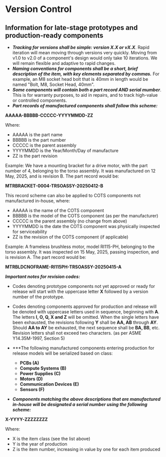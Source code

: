 # Version Control

## Information for late-stage prototypes and production-ready components

- ***Tracking for versions shall be simple: version X.X or vX.X***. Rapid iteration will mean moving through versions very quickly. Moving from v1.0 to v2.0 of a component's design would only take 10 iterations. We will remain flexible and adaptive to rapid changes.
- ***Naming conventions for components shall be a short, brief description of the item, with key elements separated by commas.*** For example, an M8  socket head bolt that is 40mm in length would be named "Bolt, M8, Socket Head, 40mm".
- ***Some components will contain both a part record AND serial mumber***. This is for warranty  purposes, to aid in repairs, and to track high-value or controlled components.
- ***Part records of manufactured components shall follow this scheme:***

**AAAAA-BBBBB-CCCCC-YYYYMMDD-ZZ**

Where:

- AAAAA is the part name
- BBBBB is the part number
- CCCCC is the parent assembly
- YYYYMMDD is the Year/Month/Day of manufacture
- ZZ is the part revision 

Example: We have a mounting bracket for a drive motor, with the part number of 4, belonging to the torso assembly. It was manufactured on 12 May, 2025, and is revision B. The part record would be:

**MTRBRACKET-0004-TRSOASSY-20250412-B**

This record scheme can also be applied to COTS components not manufactured in-house, where:

- AAAAA is the name of the COTS component
- BBBBB is the model of the COTS component (as per the manufacturer)
- CCCCC is the parent assembly (no change from above)
- YYYYMMDD is the date the COTS component was physically inspected for serviceability
- ZZ is the revision of the COTS component (if applicable)

Example: A frameless brushless motor, model RI115-PH, belonging to the torso assembly. It was inspected on 15 May, 2025, passing inspection, and is revision A. The part record would be:

**MTRBLDCNOFRAME-RI115PH-TRSOASSY-20250415-A**

***Important notes for revision codes:***

- Codes denoting prototype components not yet approved or ready for release will start with the uppercase letter **X** followed by a version number of the prototype.
- Codes denoting components approved for production and release will be denoted with uppercase letters used in sequence, beginning with **A**. The letters **I, O, Q, X and Z** will be omitted. When the single letters have been exhausted, the revisions following **Y** shall be **AA, AB** through **AY**. Should **AA to AY** be exhausted, the next sequence shall be **BA, BB**, etc. Revision letters shall not exceed two characters. (as per ASME Y14.35M-1997, Section 5)

- ***The following manufactured components entering production for release models will be serialized based on class:
    - **PCBs (A)**
    - **Compute Systems (B)**
    - **Power Supplies (C)**
    - **Motors (D)**
    - **Communication Devices (E)**
    - **Sensors (F)**
- ***Components matching the above descriptions that are manufactured in-house will be designated a serial number using the following scheme:***

**X-YYYY-ZZZZZZZZ**

Where:

- X is the item class (see the list above)
- Y is the year of production
- Z is the item number, increasing in value by one for each item produced


